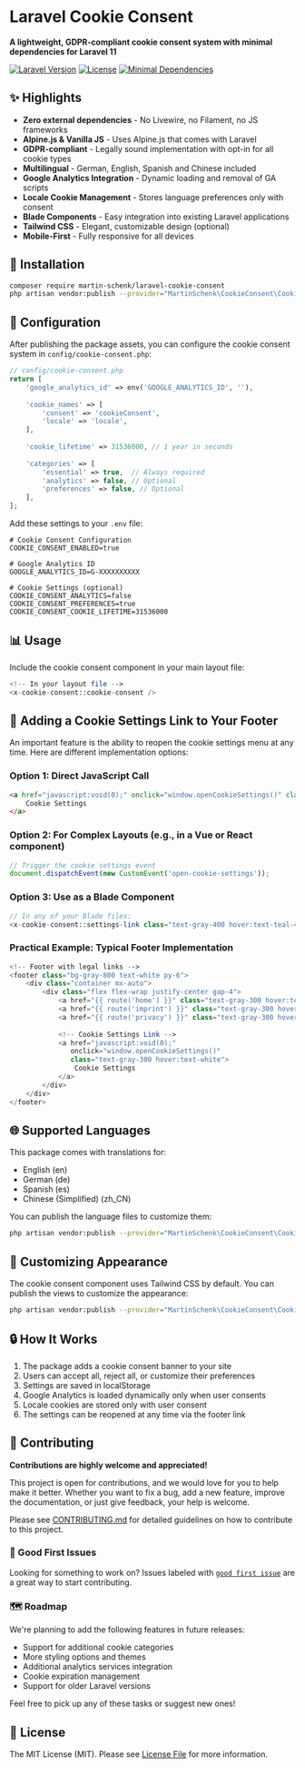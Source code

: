 # Laravel Cookie Consent

**A lightweight, GDPR-compliant cookie consent system with minimal dependencies for Laravel 11**

[![Laravel Version](https://img.shields.io/badge/Laravel-11.x-red.svg)](https://laravel.com)
[![License](https://img.shields.io/badge/License-MIT-blue.svg)](LICENSE.md)
[![Minimal Dependencies](https://img.shields.io/badge/Dependencies-Minimal-green.svg)](composer.json)

## ✨ Highlights

- **Zero external dependencies** - No Livewire, no Filament, no JS frameworks
- **Alpine.js & Vanilla JS** - Uses Alpine.js that comes with Laravel
- **GDPR-compliant** - Legally sound implementation with opt-in for all cookie types
- **Multilingual** - German, English, Spanish and Chinese included
- **Google Analytics Integration** - Dynamic loading and removal of GA scripts
- **Locale Cookie Management** - Stores language preferences only with consent
- **Blade Components** - Easy integration into existing Laravel applications
- **Tailwind CSS** - Elegant, customizable design (optional)
- **Mobile-First** - Fully responsive for all devices

## 🚀 Installation

```bash
composer require martin-schenk/laravel-cookie-consent
php artisan vendor:publish --provider="MartinSchenk\CookieConsent\CookieConsentServiceProvider"
```

## 🔧 Configuration

After publishing the package assets, you can configure the cookie consent system in `config/cookie-consent.php`:

```php
// config/cookie-consent.php
return [
    'google_analytics_id' => env('GOOGLE_ANALYTICS_ID', ''),
    
    'cookie_names' => [
        'consent' => 'cookieConsent',
        'locale' => 'locale',
    ],
    
    'cookie_lifetime' => 31536000, // 1 year in seconds
    
    'categories' => [
        'essential' => true,  // Always required
        'analytics' => false, // Optional
        'preferences' => false, // Optional
    ],
];
```

Add these settings to your `.env` file:

```env
# Cookie Consent Configuration
COOKIE_CONSENT_ENABLED=true

# Google Analytics ID
GOOGLE_ANALYTICS_ID=G-XXXXXXXXXX

# Cookie Settings (optional)
COOKIE_CONSENT_ANALYTICS=false
COOKIE_CONSENT_PREFERENCES=true
COOKIE_CONSENT_COOKIE_LIFETIME=31536000
```

## 📊 Usage

Include the cookie consent component in your main layout file:

```php
<!-- In your layout file -->
<x-cookie-consent::cookie-consent />
```

## 🔗 Adding a Cookie Settings Link to Your Footer

An important feature is the ability to reopen the cookie settings menu at any time. Here are different implementation options:

### Option 1: Direct JavaScript Call

```html
<a href="javascript:void(0);" onclick="window.openCookieSettings()" class="text-gray-400 hover:text-teal-400">
    Cookie Settings
</a>
```

### Option 2: For Complex Layouts (e.g., in a Vue or React component)

```javascript
// Trigger the cookie settings event
document.dispatchEvent(new CustomEvent('open-cookie-settings'));
```

### Option 3: Use as a Blade Component

```php
// In any of your Blade files:
<x-cookie-consent::settings-link class="text-gray-400 hover:text-teal-400" />
```

### Practical Example: Typical Footer Implementation

```php
<!-- Footer with legal links -->
<footer class="bg-gray-800 text-white py-6">
    <div class="container mx-auto">
        <div class="flex flex-wrap justify-center gap-4">
            <a href="{{ route('home') }}" class="text-gray-300 hover:text-white">Home</a>
            <a href="{{ route('imprint') }}" class="text-gray-300 hover:text-white">Imprint</a>
            <a href="{{ route('privacy') }}" class="text-gray-300 hover:text-white">Privacy Policy</a>
            
            <!-- Cookie Settings Link -->
            <a href="javascript:void(0);" 
               onclick="window.openCookieSettings()" 
               class="text-gray-300 hover:text-white">
                Cookie Settings
            </a>
        </div>
    </div>
</footer>
```

## 🌐 Supported Languages

This package comes with translations for:

- English (en)
- German (de)
- Spanish (es)
- Chinese (Simplified) (zh_CN)

You can publish the language files to customize them:

```bash
php artisan vendor:publish --provider="MartinSchenk\CookieConsent\CookieConsentServiceProvider" --tag="cookie-consent-lang"
```

## 🎨 Customizing Appearance

The cookie consent component uses Tailwind CSS by default. You can publish the views to customize the appearance:

```bash
php artisan vendor:publish --provider="MartinSchenk\CookieConsent\CookieConsentServiceProvider" --tag="cookie-consent-views"
```

## 🔒 How It Works

1. The package adds a cookie consent banner to your site
2. Users can accept all, reject all, or customize their preferences
3. Settings are saved in localStorage
4. Google Analytics is loaded dynamically only when user consents
5. Locale cookies are stored only with user consent
6. The settings can be reopened at any time via the footer link

## 👥 Contributing

**Contributions are highly welcome and appreciated!**

This project is open for contributions, and we would love for you to help make it better. Whether you want to fix a bug, add a new feature, improve the documentation, or just give feedback, your help is welcome.

Please see [CONTRIBUTING.md](CONTRIBUTING.md) for detailed guidelines on how to contribute to this project.

### 🌱 Good First Issues

Looking for something to work on? Issues labeled with [`good first issue`](https://github.com/martin-schenk/laravel-cookie-consent/labels/good%20first%20issue) are a great way to start contributing.

### 🗺️ Roadmap

We're planning to add the following features in future releases:

- Support for additional cookie categories
- More styling options and themes
- Additional analytics services integration
- Cookie expiration management
- Support for older Laravel versions

Feel free to pick up any of these tasks or suggest new ones!

## 📝 License

The MIT License (MIT). Please see [License File](LICENSE.md) for more information.
